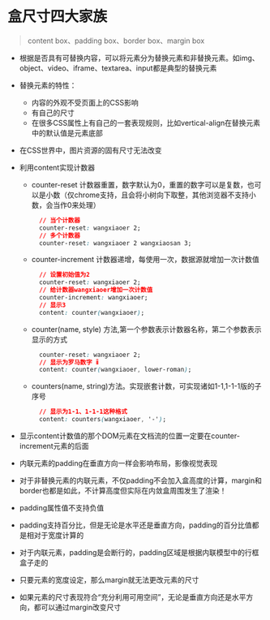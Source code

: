 # 盒尺寸四大家族
  > content box、padding box、border box、margin box

* 根据是否具有可替换内容，可以将元素分为替换元素和非替换元素。如img、object、video、iframe、textarea、input都是典型的替换元素
* 替换元素的特性：
  * 内容的外观不受页面上的CSS影响
  * 有自己的尺寸
  * 在很多CSS属性上有自己的一套表现规则，比如vertical-align在替换元素中的默认值是元素底部
* 在CSS世界中，图片资源的固有尺寸无法改变
* 利用content实现计数器
  * counter-reset 计数器重置，数字默认为0，重置的数字可以是复数，也可以是小数（<span color="red">仅chrome支持，且会将小树向下取整，其他浏览器不支持小数，会当作0来处理</span>）
    ```css
      // 当个计数器
      counter-reset: wangxiaoer 2;
      // 多个计数器
      counter-reset: wangxiaoer 2 wangxiaosan 3;
    ```
  * counter-increment 计数器递增，每使用一次，数据源就增加一次计数值
    ```css
      // 设置初始值为2
      counter-reset: wangxiaoer 2;
      // 给计数器wangxiaoer增加一次计数值
      counter-increment: wangxiaoer;
      // 显示3
      content: counter(wangxiaoer);
    ```
  * counter(name, style) 方法,第一个参数表示计数器名称，第二个参数表示显示的方式
    ```css
      counter-reset: wangxiaoer 2;
      // 显示为罗马数字 ⅱ
      content: counter(wangxiaoer, lower-roman);
    ```
  * counters(name, string)方法。实现嵌套计数，可实现诸如1-1,1-1-1版的子序号
    ```css
      // 显示为1-1、1-1-1这种格式
      content: counters(wangxiaoer, '-');
    ```
* 显示content计数值的那个DOM元素在文档流的位置一定要在counter-increment元素的后面

* 内联元素的padding在垂直方向一样会影响布局，影像视觉表现
* 对于非替换元素的内联元素，不仅padding不会加入盒高度的计算，margin和border也都是如此，不计算高度但实际在内敛盒周围发生了渲染！
* padding属性值不支持负值
* padding支持百分比，但是无论是水平还是垂直方向，padding的百分比值都是相对于宽度计算的
* 对于内联元素，padding是会断行的，padding区域是根据内联模型中的行框盒子走的
* 只要元素的宽度设定，那么margin就无法更改元素的尺寸
* 如果元素的尺寸表现符合“充分利用可用空间”，无论是垂直方向还是水平方向，都可以通过margin改变尺寸